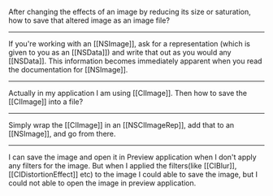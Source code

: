 After changing the effects of an image by reducing its size or saturation, how to save that altered image as an image file?

----

If you're working with an [[NSImage]], ask for a representation (which is given to you as an [[NSData]]) and write that out as you would any [[NSData]]. This information becomes immediately apparent when you read the documentation for [[NSImage]].

----
Actually in my application I am using [[CIImage]]. Then how to save the [[CIImage]] into a file?

----

Simply wrap the [[CIImage]] in an [[NSCIImageRep]], add that to an [[NSImage]], and go from there.

----

I can save the image and open it in Preview application when I don't apply any filters for the image. But when I applied the filters(like [[CIBlur]], [[CIDistortionEffect]] etc) to the image I could able to save the image, but I could not able to open the image in preview application.